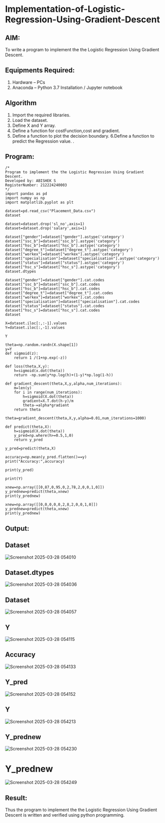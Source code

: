 
# Implementation-of-Logistic-Regression-Using-Gradient-Descent

## AIM:
To write a program to implement the the Logistic Regression Using Gradient Descent.

## Equipments Required:
1. Hardware – PCs
2. Anaconda – Python 3.7 Installation / Jupyter notebook

## Algorithm
1. Import the required libraries.
2. Load the dataset.
3. Define X and Y array.
4. Define a function for costFunction,cost and gradient.
5. Define a function to plot the decision boundary. 6.Define a function to predict the Regression value.
. 

## Program:
```
/*
Program to implement the the Logistic Regression Using Gradient Descent.
Developed by: ABISHEK S
RegisterNumber: 212224240003
*/
import pandas as pd
import numpy as np
import matplotlib.pyplot as plt

dataset=pd.read_csv("Placement_Data.csv")
dataset

dataset=dataset.drop('sl_no',axis=1)
dataset=dataset.drop('salary',axis=1)

dataset["gender"]=dataset["gender"].astype('category')
dataset["ssc_b"]=dataset["ssc_b"].astype('category')
dataset["hsc_b"]=dataset["hsc_b"].astype('category')
dataset["degree_t"]=dataset["degree_t"].astype('category')
dataset["workex"]=dataset["workex"].astype('category')
dataset["specialisation"]=dataset["specialisation"].astype('category')
dataset["status"]=dataset["status"].astype('category')
dataset["hsc_s"]=dataset["hsc_s"].astype('category')
dataset.dtypes

dataset["gender"]=dataset["gender"].cat.codes
dataset["ssc_b"]=dataset["ssc_b"].cat.codes
dataset["hsc_b"]=dataset["hsc_b"].cat.codes
dataset["degree_t"]=dataset["degree_t"].cat.codes
dataset["workex"]=dataset["workex"].cat.codes
dataset["specialisation"]=dataset["specialisation"].cat.codes
dataset["status"]=dataset["status"].cat.codes
dataset["hsc_s"]=dataset["hsc_s"].cat.codes
dataset

X=dataset.iloc[:,:-1].values
Y=dataset.iloc[:,-1].values

Y

theta=np.random.randn(X.shape[1])
y=Y
def sigmoid(z):
    return 1 /(1+np.exp(-z))

def loss(theta,X,y):
    h=sigmoid(x.dot(theta))
    return -np.sum(y*np.log(h)+(1-y)*np.log(1-h))

def gradient_descent(theta,X,y,alpha,num_iterations):
    m=len(y)
    for i in range(num_iterations):
        h=sigmoid(X.dot(theta))
        gradient=X.T.dot(h-y)/m
        theta-=alpha*gradient
    return theta

theta=gradient_descent(theta,X,y,alpha=0.01,num_iterations=1000)

def predict(theta,X):
    h=sigmoid(X.dot(theta))
    y_pred=np.where(h>=0.5,1,0)
    return y_pred

y_pred=predict(theta,X)

accuracy=np.mean(y_pred.flatten()==y)
print("Accuracy:",accuracy)

print(y_pred)

print(Y)

xnew=np.array([[0,87,0,95,0,2,78,2,0,0,1,0]])
y_prednew=predict(theta,xnew)
print(y_prednew)

xnew=np.array([[0,0,0,0,0,2,8,2,0,0,1,0]])
y_prednew=predict(theta,xnew)
print(y_prednew)
```

## Output:

## Dataset
![Screenshot 2025-03-28 054010](https://github.com/user-attachments/assets/07b49a1f-5e77-49d3-8522-0e00b603e02c)

## Dataset.dtypes
![Screenshot 2025-03-28 054036](https://github.com/user-attachments/assets/abe933de-b735-4af6-bfef-177d13779949)

## Dataset
![Screenshot 2025-03-28 054057](https://github.com/user-attachments/assets/4aed41ba-908b-4a3b-8f8b-e127a365a444)

## Y
![Screenshot 2025-03-28 054115](https://github.com/user-attachments/assets/308e1e2c-9eab-495b-bd36-2d29b6de4a62)

## Accuracy
![Screenshot 2025-03-28 054133](https://github.com/user-attachments/assets/d03b3b3f-f953-48ae-8b52-4b41d76bfd08)

## Y_pred
![Screenshot 2025-03-28 054152](https://github.com/user-attachments/assets/8e64ec14-f99f-48c9-944c-feeea32ba173)

## Y
![Screenshot 2025-03-28 054213](https://github.com/user-attachments/assets/ee0fd264-a705-4af2-91fc-fd2258fafb98)

## Y_prednew
![Screenshot 2025-03-28 054230](https://github.com/user-attachments/assets/6fa90528-b035-44df-a2c1-d0632ffa8e2a)

# Y_prednew
![Screenshot 2025-03-28 054249](https://github.com/user-attachments/assets/fb81a7d9-de98-4ea4-bd3d-6845540ab08b)


## Result:
Thus the program to implement the the Logistic Regression Using Gradient Descent is written and verified using python programming.

